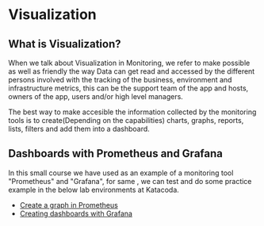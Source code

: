 # Visualization

## What is Visualization?

When we talk about Visualization in Monitoring, we refer to make possible as well as friendly the way Data can get read and accessed by the different persons involved with the tracking of the business, environment and infrastructure metrics, this can be the support team of the app and hosts, owners of the app, users and/or high level managers.

The best way to make accesible the information collected by the monitoring tools is to create(Depending on the capabilities) charts, graphs, reports, lists, filters and add them into a dashboard. 

## Dashboards with Prometheus and Grafana

In this small course we have used as an example of a monitoring tool "Prometheus" and "Grafana", for same , we can test and do some practice example in the below lab environments at Katacoda.

- [Create a graph in Prometheus](https://www.katacoda.com/courses/prometheus/docker-metrics)
- [Creating dashboards with Grafana](https://www.katacoda.com/courses/prometheus/creating-dashboards-with-grafana)
